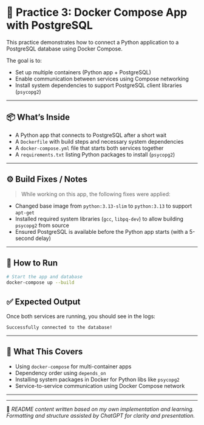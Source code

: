 # 🐳 Practice 3: Docker Compose App with PostgreSQL

This practice demonstrates how to connect a Python application to a PostgreSQL database using Docker Compose.

The goal is to:
- Set up multiple containers (Python app + PostgreSQL)
- Enable communication between services using Compose networking
- Install system dependencies to support PostgreSQL client libraries (`psycopg2`)

---

## 📦 What’s Inside

- A Python app that connects to PostgreSQL after a short wait
- A `Dockerfile` with build steps and necessary system dependencies
- A `docker-compose.yml` file that starts both services together
- A `requirements.txt` listing Python packages to install (`psycopg2`)

---

## ⚙️ Build Fixes / Notes

> While working on this app, the following fixes were applied:

- Changed base image from `python:3.13-slim` to `python:3.13` to support `apt-get`
- Installed required system libraries (`gcc`, `libpq-dev`) to allow building `psycopg2` from source
- Ensured PostgreSQL is available before the Python app starts (with a 5-second delay)

---

## 🚀 How to Run

```bash
# Start the app and database
docker-compose up --build
```

## ✅ Expected Output

Once both services are running, you should see in the logs:

```
Successfully connected to the database!
```

---

## 🧠 What This Covers

- Using `docker-compose` for multi-container apps
- Dependency order using `depends_on`
- Installing system packages in Docker for Python libs like `psycopg2`
- Service-to-service communication using Docker Compose network

---


---

🧾 *README content written based on my own implementation and learning. Formatting and structure assisted by ChatGPT for clarity and presentation.*
